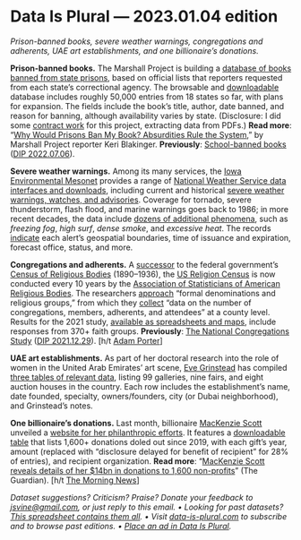 Data Is Plural — 2023.01.04 edition
===================================

*Prison-banned books, severe weather warnings, congregations and adherents, UAE art establishments, and one billionaire’s donations.*


__Prison-banned books.__ The Marshall Project is building a [database of books banned from state prisons](https://www.themarshallproject.org/2022/12/21/prison-banned-books-list-find-your-state), based on official lists that reporters requested from each state’s correctional agency. The browsable and [downloadable](https://observablehq.com/@themarshallproject/prison-banned-books) database includes roughly 50,000 entries from 18 states so far, with plans for expansion. The fields include the book’s title, author, date banned, and reason for banning, although availability varies by state. (Disclosure: I did some [contract work](https://www.jsvine.com/consulting/pdf-data-extraction/) for this project, extracting data from PDFs.) __Read more__: “[Why Would Prisons Ban My Book? Absurdities Rule the System](https://www.themarshallproject.org/2022/12/21/prison-banned-books-new-york-florida-censorship),” by Marshall Project reporter Keri Blakinger. __Previously__: [School-banned books](https://pen.org/banned-in-the-usa/) ([DIP 2022.07.06](https://www.data-is-plural.com/archive/2022-07-06-edition/)).


__Severe weather warnings.__ Among its many services, the [Iowa Environmental Mesonet](https://mesonet.agron.iastate.edu/) provides a range of [National Weather Service data interfaces and downloads](https://mesonet.agron.iastate.edu/nws/), including current and historical [severe weather warnings, watches, and advisories](https://mesonet.agron.iastate.edu/request/gis/watchwarn.phtml). Coverage for tornado, severe thunderstorm, flash flood, and marine warnings goes back to 1986; in more recent decades, the data include [dozens of additional phenomena](https://github.com/akrherz/pyIEM/blob/d7afb8de354775e922cb8ce3d8f865871e78f179/src/pyiem/nws/vtec.py#L43), such as *freezing fog*, *high surf*, *dense smoke*, and *excessive heat*. The records [indicate](https://mesonet.agron.iastate.edu/info/datasets/vtec.html) each alert’s geospatial boundaries, time of issuance and expiration, forecast office, status, and more.


__Congregations and adherents.__ A [successor](https://www.usreligioncensus.org/index.php/about-census) to the federal government’s [Census of Religious Bodies](https://www.pewresearch.org/religion/2010/01/26/a-brief-history-of-religion-and-the-u-s-census/) (1890–1936), the [US Religion Census](https://www.usreligioncensus.org/) is now conducted every 10 years by the [Association of Statisticians of American Religious Bodies](http://www.asarb.org/). The researchers [approach](https://www.usreligioncensus.org/index.php/methods) “formal denominations and religious groups,” from which they [collect](https://www.usreligioncensus.org/index.php/data_collected) “data on the number of congregations, members, adherents, and attendees” at a county level. Results for the 2021 study, [available as spreadsheets and maps](https://www.usreligioncensus.org/node/1639), include responses from 370+ faith groups. __Previously__: [The National Congregations Study](https://sites.duke.edu/ncsweb/) ([DIP 2021.12.29](https://www.data-is-plural.com/archive/2021-12-29-edition/)). [h/t [Adam Porter](https://www.reddit.com/r/dataisbeautiful/comments/zh4358/but_where_do_folks_actually_attend_church_oc/)]


__UAE art establishments.__ As part of her doctoral research into the role of women in the United Arab Emirates’ art scene, [Eve Grinstead](https://ihmc.ens.psl.eu/-GRINSTEAD-Eve-.html?lang=en) has compiled [three tables of relevant data](https://dataverse.harvard.edu/dataset.xhtml?persistentId=doi:10.7910/DVN/SWDKKK), listing 99 galleries, nine fairs, and eight auction houses in the country. Each row includes the establishment’s name, date founded, specialty, owners/founders, city (or Dubai neighborhood), and Grinstead’s notes.


__One billionaire’s donations.__ Last month, billionaire [MacKenzie Scott](https://en.wikipedia.org/wiki/MacKenzie_Scott) unveiled a [website for her philanthropic efforts](https://yieldgiving.com/). It features a [downloadable table](https://yieldgiving.com/gifts/) that lists 1,600+ donations doled out since 2019, with each gift’s year, amount (replaced with “disclosure delayed for benefit of recipient” for 28% of entries), and recipient organization. __Read more__: “[MacKenzie Scott reveals details of her $14bn in donations to 1,600 non-profits](https://www.theguardian.com/society/2022/dec/15/mackenzie-scott-billionaire-donations-non-profits)” (The Guardian). [h/t [The Morning News](https://themorningnews.org/post/saturday-headlines-keep-your-twin-up)]


*Dataset suggestions? Criticism? Praise? Donate your feedback to jsvine@gmail.com, or just reply to this email. • Looking for past datasets? [This spreadsheet contains them all](https://docs.google.com/spreadsheets/d/1wZhPLMCHKJvwOkP4juclhjFgqIY8fQFMemwKL2c64vk/edit#gid=0). • Visit [data-is-plural.com](https://www.data-is-plural.com) to subscribe and to browse past editions. • [Place an ad in Data Is Plural](https://docs.google.com/document/d/e/2PACX-1vSP5xYrhqEvoGTi2aFzrsYQXadG8Gv0Y6YGWjib1e4qcXG45Sq5TSvngvh342DdcAEyEDIVd5V3RYcc/pub).*
